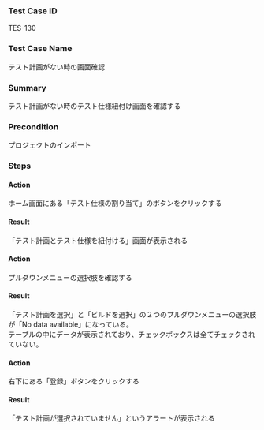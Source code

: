 ### Test Case ID
TES-130

### Test Case Name
テスト計画がない時の画面確認

### Summary
テスト計画がない時のテスト仕様紐付け画面を確認する

### Precondition
プロジェクトのインポート

### Steps

#### Action
ホーム画面にある「テスト仕様の割り当て」のボタンをクリックする
#### Result
「テスト計画とテスト仕様を紐付ける」画面が表示される

#### Action
プルダウンメニューの選択肢を確認する
#### Result
「テスト計画を選択」と「ビルドを選択」の２つのプルダウンメニューの選択肢が「No data available」になっている。  
テーブルの中にデータが表示されており、チェックボックスは全てチェックされていない。

#### Action
右下にある「登録」ボタンをクリックする
#### Result
「テスト計画が選択されていません」というアラートが表示される
